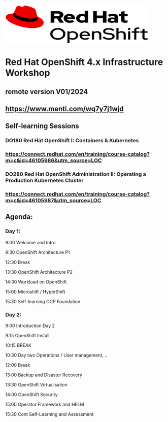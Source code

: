 <img src="https://github.com/RHEPDS/OCP_Infra_Architecture/blob/main/logo.png" width="450" height="120">

# Red Hat OpenShift 4.x Infrastructure Workshop
## remote version V01/2024

## https://www.menti.com/wq7y7j1wjd

## Self-learning Sessions

### DO180 Red Hat OpenShift I: Containers & Kubernetes 
### https://connect.redhat.com/en/training/course-catalog?m=c&id=46105986&utm_source=LOC

### DO280 Red Hat OpenShift Administration II: Operating a Production Kubernetes Cluster
### https://connect.redhat.com/en/training/course-catalog?m=c&id=46105987&utm_source=LOC

## Agenda:

### Day 1:

9:00		Welcome and Intro	

9:30		OpenShift Architecture P1		

12:30		Break

13:30		OpenShift Architecture P2

14:30		Workload on OpenShift

15:00   Microshift / HyperShift		

15:30   Self-learning OCP Foundation

### Day 2:

9:00		Introduction Day 2

9:15		OpenShift Install		

10:15		BREAK

10:30		Day two Operations / User management, ..

12:00		Break

13:00		Backup and Disaster Recovery

13:30		OpenShift Virtualisation

14:00		OpenShift Security		

15:00		Operator Framework and HELM		

15:30		Cont Self-Learning and Assessment



